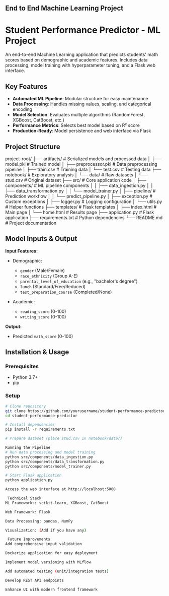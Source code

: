 ## End to End Machine Learning Project

#  Student Performance Predictor - ML Project

An end-to-end Machine Learning application that predicts students' math scores based on demographic and academic features. Includes data processing, model training with hyperparameter tuning, and a Flask web interface.

##  Key Features

- **Automated ML Pipeline**: Modular structure for easy maintenance
- **Data Processing**: Handles missing values, scaling, and categorical encoding
- **Model Selection**: Evaluates multiple algorithms (RandomForest, XGBoost, CatBoost, etc.)
- **Performance Metrics**: Selects best model based on R² score
- **Production-Ready**: Model persistence and web interface via Flask

##  Project Structure
project-root/
├── artifacts/ # Serialized models and processed data
│ ├── model.pkl # Trained model
│ ├── preprocessor.pkl # Data preprocessing pipeline
│ ├── train.csv # Training data
│ └── test.csv # Testing data
├── notebook/ # Exploratory analysis
│ └── data/ # Raw datasets
│ └── stud.csv # Original dataset
├── src/ # Core application code
│ ├── components/ # ML pipeline components
│ │ ├── data_ingestion.py
│ │ ├── data_transformation.py
│ │ └── model_trainer.py
│ ├── pipeline/ # Prediction workflow
│ │ └── predict_pipeline.py
│ ├── exception.py # Custom exceptions
│ ├── logger.py # Logging configuration
│ └── utils.py # Helper functions
├── templates/ # Flask templates
│ ├── index.html # Main page
│ └── home.html # Results page
├── application.py # Flask application
├── requirements.txt # Python dependencies
└── README.md # Project documentation


##  Model Inputs & Output

**Input Features:**
- Demographic:
  - `gender` (Male/Female)
  - `race_ethnicity` (Group A-E)
  - `parental_level_of_education` (e.g., "bachelor's degree")
  - `lunch` (Standard/Free/Reduced)
  - `test_preparation_course` (Completed/None)
  
- Academic:
  - `reading_score` (0-100)
  - `writing_score` (0-100)

**Output:**
- Predicted `math_score` (0-100)

##  Installation & Usage

### Prerequisites
- Python 3.7+
- pip

### Setup
```bash
# Clone repository
git clone https://github.com/yourusername/student-performance-predictor.git
cd student-performance-predictor

# Install dependencies
pip install -r requirements.txt

# Prepare dataset (place stud.csv in notebook/data/)

Running the Pipeline
# Run data processing and model training
python src/components/data_ingestion.py
python src/components/data_transformation.py
python src/components/model_trainer.py

# Start Flask application
python application.py

Access the web interface at http://localhost:5000

 Technical Stack
ML Frameworks: scikit-learn, XGBoost, CatBoost

Web Framework: Flask

Data Processing: pandas, NumPy

Visualization: (Add if you have any)

 Future Improvements
Add comprehensive input validation

Dockerize application for easy deployment

Implement model versioning with MLflow

Add automated testing (unit/integration tests)

Develop REST API endpoints

Enhance UI with modern frontend framework

